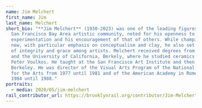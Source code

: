 ```yaml
---
name: Jim Melchert
first_name: Jim
last_name: Melchert
short_bio: "**Jim Melchert** (1930-2023) was one of the leading figures in the
  San Francisco Bay Area artistic community, noted for his openness to
  experimentation and his encouragement of that of others. While championing the
  new, with particular emphasis on conceptualism and clay, he also set standards
  of integrity and grace among artists. Melchert received degrees from Princeton
  and the University of California, Berkely, where he studied ceramics with
  Peter Voulkos. He taught at the San Francisco Art Institute and then at UC
  Berkeley. He was director of the Visual Arts Program of the National Endowment
  for the Arts from 1977 until 1981 and of the American Academy in Rome from
  1984 until 1988."
portraits:
  - media: 2020/05/jim-melchert
rail_contributor_url: https://brooklynrail.org/contributor/Jim-Melchert
---
```


